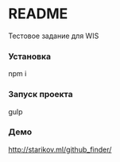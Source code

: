 # README #
Тестовое задание для WIS

### Установка ###
npm i

### Запуск проекта ###
gulp

### Демо ###
http://starikov.ml/github_finder/
